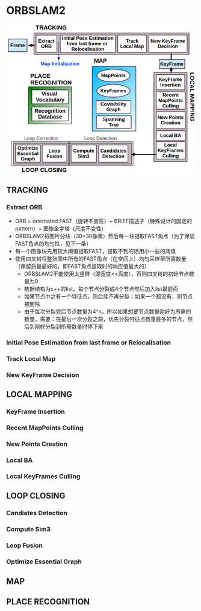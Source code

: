# ORBSLAM2

![img](images/20161114115114018.png)

## TRACKING

### Extract ORB

- ORB = orientated FAST（旋转不变性）+ BRIEF描述子（特殊设计的固定的pattern）+ 图像金字塔（尺度不变性）
- ORBSLAM2将图片分块（30*30像素）然后每一块提取FAST角点（为了保证FAST角点的均匀性，见下一条）
- 每一个图像块先用较大阈值提取FAST，提取不到的话用小一些的阈值
- 使用四叉树将整张图中所有的FAST角点（在空间上）均匀采样至所需数量（保留质量最好的，即FAST角点提取时的响应值最大的）
    - ORBSLAM2不能使用太竖屏（即宽度<<高度），否则四叉树的初始节点数量为0
    - 数据结构为c++的list，每个节点分裂成4个节点然后加入list最前面
    - 如果节点中之有一个特征点，则后续不再分裂；如果一个都没有，则节点被删除
    - 由于每次分裂完后节点数量为4^n，所以如果想要节点数量刚好为所需的数量，需要：在最后一次分裂之前，优先分裂特征点数量最多的节点，然后到刚好分裂到所需数量时停下来

### Initial Pose Estimation from last frame or Relocalisation

### Track Local Map

### New KeyFrame Decision

## LOCAL MAPPING

### KeyFrame Insertion

### Recent MapPoints Culling

### New Points Creation

### Local BA

### Local KeyFrames Culling

## LOOP CLOSING

### Candiates Detection

### Compute Sim3

### Loop Fusion

### Optimize Essential Graph

## MAP

## PLACE RECOGNITION

